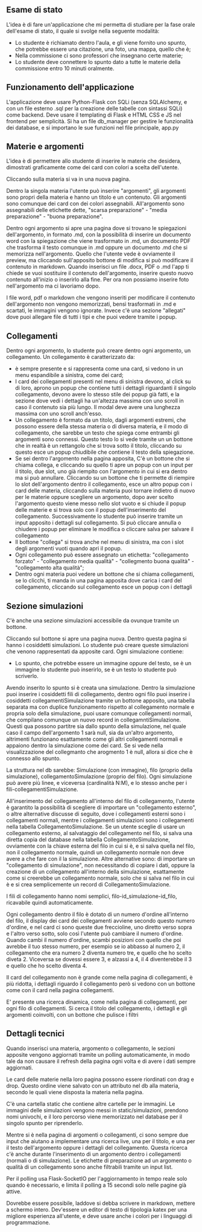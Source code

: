 ## Esame di stato

L'idea è di fare un'applicazione che mi permetta di studiare per la fase orale dell'esame di stato, il quale si svolge nella seguente modalità:
- Lo studente è richiamato dentro l'aula, e gli viene fornito uno spunto, che potrebbe essere una citazione, una foto, una mappa, quello che è;
- Nella commissione ci sono professori che insegnano certe materie;
- Lo studente deve connettere lo spunto dato a tutte le materie della commissione entro 10 minuti oralmente.

## Funzionamento dell'applicazione

L'applicazione deve usare Python-Flask con SQLi (senza SQLAlchemy, e con un file esterno .sql per la creazione delle tabelle con sintassi SQLi) come backend. Deve usare il templating di Flask e HTML CSS e JS nel frontend per semplicità. Si ha un file db_manager per gestire le funzionalità dei database, e si importano le sue funzioni nel file principale, app.py

## Materie e argomenti

L'idea è di permettere allo studente di inserire le materie che desidera, dimostrati graficamente come dei card con colori a scelta dell'utente.

Cliccando sulla materia si va in una nuova pagina. 

Dentro la singola materia l'utente può inserire "argomenti", gli argomenti sono propri della materia e hanno un titolo e un contenuto. Gli argomenti sono comunque dei card con dei colori assegnabili. All'argomento sono assegnabili delle etichette dette, "scarsa preparazione" - "media preparazione" - "buona preparazione".

Dentro ogni argomento si apre una pagina dove si trovano le spiegazioni dell'argomento, in formato .md, con la possibilità di inserire un documento word con la spiegazione che viene trasformato in .md, un documento PDF che trasforma il testo comunque in .md oppure un documento .md che si memorizza nell'argomento. Quello che l'utente vede è ovviamente il preview, ma cliccando sull'apposito bottone di modifica si può modificare il contenuto in markdown. Quando inserisci un file .docx, PDF o .md l'app ti chiede se vuoi sostituire il contenuto dell'argomento, inserire questo nuovo contenuto all'inizio o inserirlo alla fine. Per ora non possiamo inserire foto nell'argomento ma ci lavoriamo dopo.

I file word, pdf o markdown che vengono inseriti per modificare il contenuto dell'argomento non vengono memorizzati, bensì trasformati in .md e scartati, le immagini vengono ignorate. Invece c'è una sezione "allegati" dove puoi allegare file di tutti i tipi e che puoi vedere tramite i popup.

## Collegamenti

Dentro ogni argomento, lo studente può creare dentro ogni argomento, un collegamento. Un collegamento è caratterizzato da:
- è sempre presente e si rappresenta come una card, si vedono in un menu espandibile a sinistra, come dei card;
- I card dei collegamenti presenti nel menu di sinistra devono, al click su di loro, aprono un popup che contiene tutti i dettagli riguardanti il singolo collegamento, devono avere lo stesso stile dei popup già fatti, e la sezione dove vedi i dettagli ha un'altezza massima con uno scroll in caso il contenuto sia più lungo. Il modal deve avere una lunghezza massima con uno scroll anch'esso.
- Un collegamento è formato da un titolo, dagli argomenti estremi, che possono essere della stessa materia o di diversa materia, e il modo di collegamento, che sarebbe un testo che spiega come entrambi gli argomenti sono connessi. Questo testo lo si vede tramite un un bottone che in realtà è un rettangolo che si trova sotto il titolo, cliccando su questo esce un popup chiudibile che contiene il testo della spiegazione. 
- Se sei dentro l'argomento nella pagina apposita, C'è un bottone che si chiama collega, e cliccando su quello ti apre un popup con un input per il titolo, due slot, uno già riempito con l'argomento in cui si era dentro ma si può annullare. Cliccando su un bottone che ti permette di riempire lo slot dell'argomento dentro il collegamento, esce un altro popup con i card delle materia, cliccando sulla materia puoi tornare indietro di nuovo per le materie oppure scegliere un argomento, dopo aver scelto l'argomento questo viene messo nello slot vuoto e si chiude il popup delle materie e si trova solo con il popup dell'inserimento del collegamento. Successivamente lo studente può inserire tramite un input apposito i dettagli sul collegamento. Si può cliccare annulla o chiudere i popup per eliminare le modifica o cliccare salva per salvare il collegamento
- Il bottone "collega" si trova anche nel menu di sinistra, ma con i slot degli argomenti vuoti quando apri il popup.
- Ogni collegamento può essere assegnato un etichetta: "collegamento forzato" - "collegamento media qualità" - "collegmento buona qualità" - "collegamento alta qualità";
- Dentro ogni materia puoi vedere un bottone che si chiama collegamenti, se lo clicchi, ti manda in una pagina apposita dove carica i card del collegamento, cliccando sul collegamento esce un popup con i dettagli

## Sezione simulazioni

C'è anche una sezione simulazioni accessibile da ovunque tramite un bottone.

Cliccando sul bottone si apre una pagina nuova. Dentro questa pagina si hanno i cosiddetti simulazioni. Lo studente può creare queste simulazioni che venono rappresentati da apposite card. Ogni simulazione contiene:
- Lo spunto, che potrebbe essere un immagine oppure del testo, se è un immagine lo studente può inserirlo, se è un testo lo studente può scriverlo.

Avendo inserito lo spunto si è creata una simulazione. Dentro la simulazione puoi inserire i cosiddetti fili di collegamento, dentro ogni filo puoi inserire i cosiddetti collegamentiSimulazione tramite un bottone apposito, una tabella separata ma con duplice funzionamento rispetto al collegamento normale e propria solo della simulazione, puoi usare comunque collegamenti normali, che compilano comunque un nuovo record in collegamntiSimulazione. Questi qua possono partitre sia dallo spunto della simulazione, nel quale caso il campo dell'argomento 1 sarà null, sia da un'altro argomento, altrimenti funzionano esattamente come gli altri collegamenti normali e appaiono dentro la simulazione come dei card. Se si vede nella visualizzazione del collegmanto che arogmento 1 è null, allora si dice che è connesso allo spunto. 

La struttura nel db sarebbe: Simulazione (con immagine), filo (proprio della simulazione), collegamentoSimulazione (proprio del filo). Ogni simulazione può avere più linee, e viceversa (cardinalità N:M), e lo stesso anche per i fili-collegamentiSimulazione.

All'inserimento del collegamento all'interno del filo di collegamento, l'utente è garantito la possibilità di scegliere di importare un "collegamento esterno", o altre alternative discusse di seguito, dove i collegamenti esterni sono i collegamenti normali, mentre i collegamenti simulazioni sono i collegamenti nella tabella CollegamentoSimulazione. Se un utente sceglie di usare un collegamento esterno, al salvataggio del collegamento nel filo, si salva una diretta copia del database nella tabella CollegamentoSimulazione, ovviamente con la chiave esterna del filo in cui si è, e si salva quella nel filo, non il collegamento normale, quindi un collegamento normale non deve avere a che fare con il la simulazione. Altre alternative sono: di importare un "collegamento di simulazione", non necessitando di copiare i dati, oppure la creazione di un collegamento all'interno della simulazione, esattamente come si creerebbe un collegamento normale, solo che si salva nel filo in cui è e si crea semplicemente un record di CollegamentoSimulazione.

I fili di collegamento hanno nomi semplici, filo-id_simulazione-id_filo, ricavabile quindi automaticamente.

Ogni collegamento dentro il filo è dotato di un numero d'ordine all'interno del filo, il display dei card dei collegamenti avviene secondo questo numero d'ordine, e nel card ci sono queste due freccioline, uno diretto verso sopra e l'altro verso sotto, solo così l'utente può cambiare il numero d'ordine. Quando cambi il numero d'ordine, scambi posizioni con quello che poi avrebbe il tuo stesso numero, per esempio se io abbasso al numero 2, il collegamento che era numero 2 diventa numero tre, e quello che ho scelto diveta 2. Viceversa se dovessi essere 3, e alzassi a 4, il 4 diventerebbe il 3 e quello che ho scelto diventa 4.

Il card del collegamento non è grande come nella pagina di collegamenti, è più ridotta, i dettagli riguardo il collegamento però si vedono con un bottone come con il card nella pagina collegamenti.

E' presente una ricerca dinamica, come nella pagina di collegamenti, per ogni filo di collegamenti. Si cerca il titolo del collegamento, i dettagli e gli argomenti coinvolti, con un bottone che pulisce i filtri

## Dettagli tecnici

Quando inserisci una materia, argomento o collegamento, le sezioni apposite vengono aggiornati tramite un polling automaticamente, in modo tale da non causare il refresh della pagina ogni volta e di avere i dati sempre aggiornati.

Le card delle materie nella loro pagina possono essere riordinati con drag e drop. Questo ordine viene salvato con un attributo nel db alla materia, secondo le quali viene disposta la materia nella pagina.

C'è una cartella static che contiene altre cartelle per le immagini. Le immagini delle simulazioni vengono messi in static/simulazioni, prendono nomi univochi, e il loro percorso viene memorizzato nel database per il singolo spunto per riprenderlo.

Mentre si è nella pagina di argomenti o collegamenti, ci sono sempre due input che aiutano a implementare una ricerca live, una per il titolo, e una per il testo dell'argomento oppure i dettagli del collegamento. Questa ricerca c'è anche durante l'inserimento di un argomento dentro i collegamenti (normali o di simulazione). Le etichette di preparazione ad un argomento o qualità di un collegamento sono anche filtrabili tramite un input list.

Per il polling usa Flask-SocketIO per l'aggiornamento in tempo reale solo quando è necessario, e limita il polling a 15 secondi solo nelle pagine già attive.

Dovrebbe essere possibile, laddove si debba scrivere in markdown, mettere a schermo intero. Dev'essere un editor di testo di tipologia katex per una migliore esperienza all'utente, e deve usare anche i colori per i linguaggi di programmazione.


